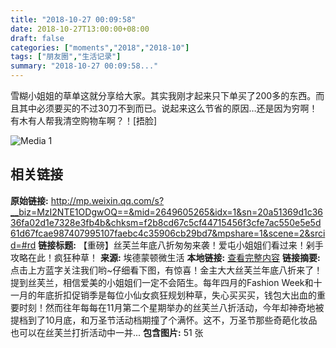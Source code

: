 ```yaml
---
title: "2018-10-27 00:09:58"
date: 2018-10-27T13:00:00+08:00
draft: false
categories: ["moments","2018","2018-10"]
tags: ["朋友圈","生活记录"]
summary: "2018-10-27 00:09:58..."
---
```


雪糊小姐姐的草单这就分享给大家。其实我刚才起来只下单买了200多的东西。而且其中必须要买的不过30刀不到而已。说起来这么节省的原因…还是因为穷啊！有木有人帮我清空购物车啊？！[捂脸]

![Media 1](/Moments/photos/2018-10-27/201810270009580.jpg)

## 相关链接

**原始链接:** http://mp.weixin.qq.com/s?__biz=MzI2NTE1ODgwOQ==&mid=2649605265&idx=1&sn=20a51369d1c3636fa02d1e7328e3fb4b&chksm=f2b8cd67c5cf44715456f3cfe7ac550e5e5d61d67fcae987407995107faebc4c35906cb29bd7&mpshare=1&scene=2&srcid=#rd
**链接标题:** 【重磅】丝芙兰年底八折匆匆来袭！爱屯小姐姐们看过来！剁手攻略在此！疯狂种草！
**来源:** 埃德蒙顿微生活
**本地链接:** [查看完整内容](/link_content/2018/10/2018-10-27-3/link_content/)
**链接摘要:** 点击上方蓝字关注我们哟~仔细看下图，有惊喜！金主大大丝芙兰年底八折来了！提到丝芙兰，相信爱美的小姐姐们一定不会陌生。每年四月的Fashion Week和十一月的年底折扣促销季是每位小仙女疯狂规划种草，失心买买买，钱包大出血的重要时刻！然而往年每每在11月第二个星期举办的丝芙兰八折活动，今年却神奇地被提档到了10月底，和万圣节活动档期撞了个满怀。这不，万圣节那些奇葩化妆品也可以在丝芙兰打折活动中一并...
**包含图片:** 51 张

